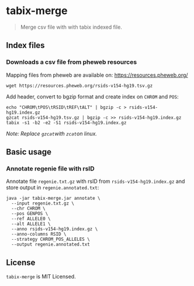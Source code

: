 # tabix-merge

> Merge csv file with with tabix indexed file.


## Index files

### Downloads a csv file from pheweb resources

Mapping files from pheweb are available on: https://resources.pheweb.org/

```
wget https://resources.pheweb.org/rsids-v154-hg19.tsv.gz
```

Add header, convert to bgzip format and create index on `CHROM` and `POS`:

```
echo "CHROM\tPOS\tRSID\tREF\tALT" | bgzip -c > rsids-v154-hg19.index.gz
gzcat rsids-v154-hg19.tsv.gz | bgzip -c >> rsids-v154-hg19.index.gz
tabix -s1 -b2 -e2 -S1 rsids-v154-hg19.index.gz
```

*Note: Replace `gzcat`with `zcat`on linux.*


## Basic usage

### Annotate regenie file with rsID

Annotate file `regenie.txt.gz` with rsID from `rsids-v154-hg19.index.gz` and store output in `regenie.annotated.txt`:

```
java -jar tabix-merge.jar annotate \
  --input regenie.txt.gz \
  --chr CHROM \
  --pos GENPOS \
  --ref ALLELE0 \
  --alt ALLELE1 \
  --anno rsids-v154-hg19.index.gz \
  --anno-columns RSID \
  --strategy CHROM_POS_ALLELES \
  --output regenie.annotated.txt
```

## License

`tabix-merge` is MIT Licensed.
